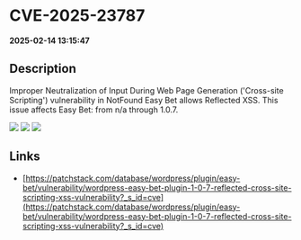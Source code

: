 # CVE-2025-23787

**2025-02-14 13:15:47**

## Description
Improper Neutralization of Input During Web Page Generation ('Cross-site Scripting') vulnerability in NotFound Easy Bet allows Reflected XSS. This issue affects Easy Bet: from n/a through 1.0.7.

![](https://img.shields.io/static/v1?label=Score&message=7.1&color=red)
![](https://img.shields.io/static/v1?label=Severity&message=HIGH&color=red)
![](https://img.shields.io/static/v1?label=CWE&message=XSS&color=green)

## Links
- [https://patchstack.com/database/wordpress/plugin/easy-bet/vulnerability/wordpress-easy-bet-plugin-1-0-7-reflected-cross-site-scripting-xss-vulnerability?_s_id=cve](https://patchstack.com/database/wordpress/plugin/easy-bet/vulnerability/wordpress-easy-bet-plugin-1-0-7-reflected-cross-site-scripting-xss-vulnerability?_s_id=cve)
